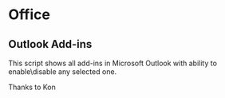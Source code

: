 # Office
## Outlook Add-ins
This script shows all add-ins in Microsoft Outlook with ability to enable\disable any selected one.

Thanks to Kon
